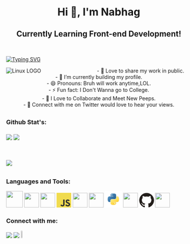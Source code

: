 <h1 align="center">Hi 👋, I'm Nabhag</h1>
<h2 align="center">Currently Learning Front-end Development!</h2>
 <br>

[![Typing SVG](https://readme-typing-svg.herokuapp.com?color=F6DA5A&size=35&center=true&lines=Linux+is+Awesome!;Linux+Love)](https://git.io/typing-svg)
<div>
<img align = "left" src="https://1000logos.net/wp-content/uploads/2017/03/LINUX-LOGO.png" alt="Linux LOGO" width="45%"/>

<p align = "center">
- 🤔 Love to share my work in public.<br>
- 🌱 I’m currently building my profile.<br>
- 😄 Pronouns: Bruh will work anytime,LOL.<br>
- ⚡ Fun fact: I Don't Wanna go to College.<br>
 - 👯 I Love to Collaborate and Meet New Peeps.<br>
 - 💬 Connect with me on Twitter would love to hear your views.<br>
</p>
</div>
<h2></h2>

<h3>Github Stat's: <h3>
  
 <img src="https://github-readme-stats.vercel.app/api?username=Nabhag8848&show_icons=true&theme=tokyonight" />
 <img src="https://github-readme-streak-stats.herokuapp.com/?user=Nabhag8848&theme=tokyonight" />
 <br>
 <br>
 <h2></h2>
 
 <img src = "https://activity-graph.herokuapp.com/graph?username=Nabhag8848&theme=redical" />
 
 
<h2></h2>
 <h3 align="left">Languages and Tools:</h3>
<code><img height="45" width="45" src="https://cdn.freelogovectors.net/svg05/java-logo.svg"></code>
 <code><img height="40" width="40" src="https://upload.wikimedia.org/wikipedia/commons/thumb/3/38/HTML5_Badge.svg/1024px-HTML5_Badge.svg.png"></code>
<code><img height="40" width="40" src="https://cdn.iconscout.com/icon/free/png-256/css-131-722685.png"></code>
<code><img height="40" width="40" src="https://raw.githubusercontent.com/github/explore/80688e429a7d4ef2fca1e82350fe8e3517d3494d/topics/javascript/javascript.png"></code>
 <code><img height="40" width="40" src="https://upload.wikimedia.org/wikipedia/commons/thumb/1/18/C_Programming_Language.svg/1200px-C_Programming_Language.svg.png"></code>
<code><img height="40" width="40" src = "https://upload.wikimedia.org/wikipedia/commons/thumb/1/18/ISO_C%2B%2B_Logo.svg/1200px-ISO_C%2B%2B_Logo.svg.png"></code>
 <code><img height="45" width="45" src="https://raw.githubusercontent.com/github/explore/80688e429a7d4ef2fca1e82350fe8e3517d3494d/topics/python/python.png"></code>
<code><img height="40" width="40" src="https://upload.wikimedia.org/wikipedia/commons/thumb/3/3f/Git_icon.svg/1024px-Git_icon.svg.png"></code>
<code><img height="40" width="40" src="https://raw.githubusercontent.com/github/explore/80688e429a7d4ef2fca1e82350fe8e3517d3494d/topics/github-api/github-api.png"></code>
<code><img height="40" width="40" src="https://upload.wikimedia.org/wikipedia/commons/9/9a/Visual_Studio_Code_1.35_icon.svg"></code>
 <h3 align = "left"> Connect with me: </h3>
<p align="left">
<code><a href = "www.linkedin.com/in/nabhag-motivaras-460b3b1aa"><img src="https://img.icons8.com/fluent/48/000000/linkedin.png"/></a></code>
<code><a href = "https://twitter.com/NabhagMotivaras"><img src="https://img.icons8.com/fluent/48/000000/twitter.png"/></a></code>
<code><a href = "https://medium.com/@nabhagmotivaras76"><img height = "1%" width = "4.5%" src = "https://upload.wikimedia.org/wikipedia/commons/thumb/e/ec/Medium_logo_Monogram.svg/1200px-Medium_logo_Monogram.svg.png"/></a></code>
</p>

